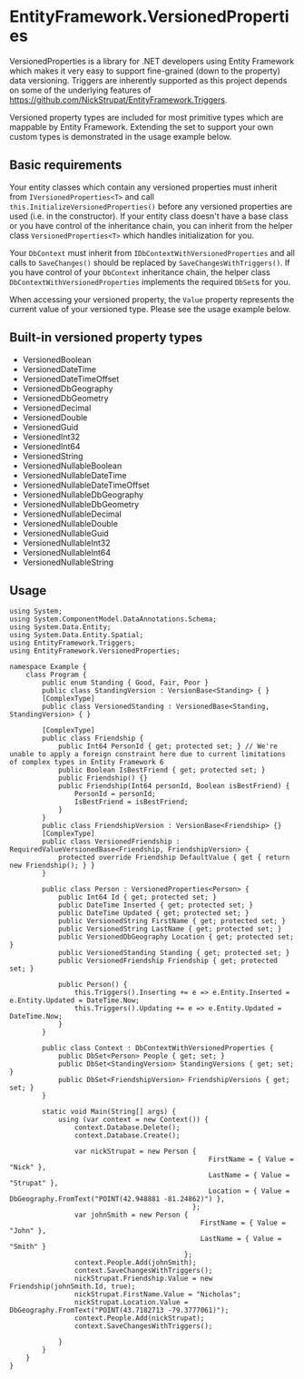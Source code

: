 EntityFramework.VersionedProperties
==================================

VersionedProperties is a library for .NET developers using Entity Framework which makes it very easy to support fine-grained (down to the property) data versioning. Triggers are inherently supported as this project depends on some of the underlying features of https://github.com/NickStrupat/EntityFramework.Triggers.

Versioned property types are included for most primitive types which are mappable by Entity Framework. Extending the set to support your own custom types is demonstrated in the usage example below.

## Basic requirements

Your entity classes which contain any versioned properties must inherit from `IVersionedProperties<T>` and call `this.InitializeVersionedProperties()` before any versioned properties are used (i.e. in the constructor). If your entity class doesn't have a base class or you have control of the inheritance chain, you can inherit from the helper class `VersionedProperties<T>` which handles initialization for you.

Your `DbContext` must inherit from `IDbContextWithVersionedProperties` and all calls to `SaveChanges()` should be replaced by `SaveChangesWithTriggers()`. If you have control of your `DbContext` inheritance chain, the helper class `DbContextWithVersionedProperties` implements the required `DbSet`s for you.

When accessing your versioned property, the `Value` property represents the current value of your versioned type. Please see the usage example below.

## Built-in versioned property types

- VersionedBoolean
- VersionedDateTime
- VersionedDateTimeOffset
- VersionedDbGeography
- VersionedDbGeometry
- VersionedDecimal
- VersionedDouble
- VersionedGuid
- VersionedInt32
- VersionedInt64
- VersionedString
- VersionedNullableBoolean
- VersionedNullableDateTime
- VersionedNullableDateTimeOffset
- VersionedNullableDbGeography
- VersionedNullableDbGeometry
- VersionedNullableDecimal
- VersionedNullableDouble
- VersionedNullableGuid
- VersionedNullableInt32
- VersionedNullableInt64
- VersionedNullableString

## Usage

	using System;
	using System.ComponentModel.DataAnnotations.Schema;
	using System.Data.Entity;
	using System.Data.Entity.Spatial;
	using EntityFramework.Triggers;
	using EntityFramework.VersionedProperties;

	namespace Example {
		class Program {
			public enum Standing { Good, Fair, Poor }
			public class StandingVersion : VersionBase<Standing> { }
			[ComplexType]
			public class VersionedStanding : VersionedBase<Standing, StandingVersion> { }

			[ComplexType]
			public class Friendship {
				public Int64 PersonId { get; protected set; } // We're unable to apply a foreign constraint here due to current limitations of complex types in Entity Framework 6
				public Boolean IsBestFriend { get; protected set; }
				public Friendship() {}
				public Friendship(Int64 personId, Boolean isBestFriend) {
					PersonId = personId;
					IsBestFriend = isBestFriend;
				}
			}
			public class FriendshipVersion : VersionBase<Friendship> {}
			[ComplexType]
			public class VersionedFriendship : RequiredValueVersionedBase<Friendship, FriendshipVersion> {
				protected override Friendship DefaultValue { get { return new Friendship(); } }
			}

			public class Person : VersionedProperties<Person> {
				public Int64 Id { get; protected set; }
				public DateTime Inserted { get; protected set; }
				public DateTime Updated { get; protected set; }
				public VersionedString FirstName { get; protected set; }
				public VersionedString LastName { get; protected set; }
				public VersionedDbGeography Location { get; protected set; }
				public VersionedStanding Standing { get; protected set; }
				public VersionedFriendship Friendship { get; protected set; }

				public Person() {
					this.Triggers().Inserting += e => e.Entity.Inserted = e.Entity.Updated = DateTime.Now;
					this.Triggers().Updating += e => e.Entity.Updated = DateTime.Now;
				}
			}

			public class Context : DbContextWithVersionedProperties {
				public DbSet<Person> People { get; set; }
				public DbSet<StandingVersion> StandingVersions { get; set; }
				public DbSet<FriendshipVersion> FriendshipVersions { get; set; }
			}

			static void Main(String[] args) {
				using (var context = new Context()) {
					context.Database.Delete();
					context.Database.Create();
				
					var nickStrupat = new Person {
													 FirstName = { Value = "Nick" },
													 LastName = { Value = "Strupat" },
													 Location = { Value = DbGeography.FromText("POINT(42.948881 -81.24862)") },
												 };
					var johnSmith = new Person {
												   FirstName = { Value = "John" },
												   LastName = { Value = "Smith" }
											   };
					context.People.Add(johnSmith);
					context.SaveChangesWithTriggers();
					nickStrupat.Friendship.Value = new Friendship(johnSmith.Id, true);
					nickStrupat.FirstName.Value = "Nicholas";
					nickStrupat.Location.Value = DbGeography.FromText("POINT(43.7182713 -79.3777061)");
					context.People.Add(nickStrupat);
					context.SaveChangesWithTriggers();

				}
			}
		}
	}